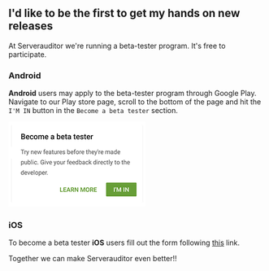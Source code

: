 ## I'd like to be the first to get my hands on new releases

At Serverauditor we're running a beta-tester program. It's free to participate.

### Android
**Android** users may apply to the beta-tester program through Google Play. Navigate to our Play store page, scroll to the bottom of the page and hit the `I'M IN` button in the `Become a beta tester` section.

![Become a beta tester!](../../images/beta_tester01.png)

### iOS
To become a beta tester **iOS** users fill out the form following [this](https://serverauditor.com/beta/signup/) link.

Together we can make Serverauditor even better!!
